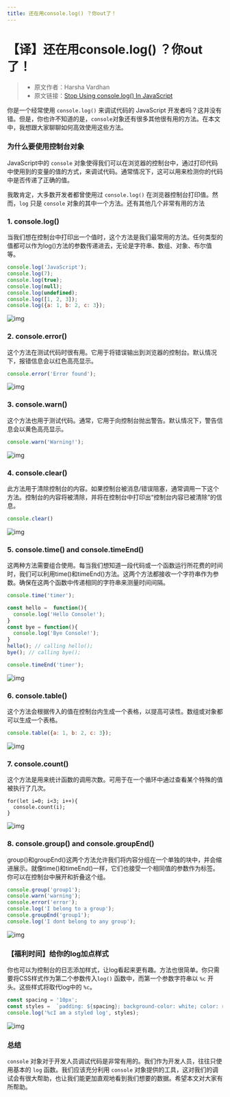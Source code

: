 ```yaml
---
title: 还在用console.log() ？你out了！
---
```


# 【译】还在用console.log() ？你out了！

> - 原文作者：Harsha Vardhan
> - 原文链接：[Stop Using console.log() In JavaScript](https://javascript.plainenglish.io/stop-using-console-log-in-javascript-d29d6c24dc26)


你是一个经常使用 `console.log()` 来调试代码的 JavaScript 开发者吗？这并没有错。但是，你也许不知道的是，`console`对象还有很多其他很有用的方法。在本文中，我想跟大家聊聊如何高效使用这些方法。


### 为什么要使用控制台对象

JavaScript中的 `console` 对象使得我们可以在浏览器的控制台中，通过打印代码中使用到的变量的值的方式，来调试代码。通常情况下，这可以用来检测你的代码中是否传递了正确的值。

我敢肯定，大多数开发者都曾使用过 `console.log()` 在浏览器控制台打印值。然而，`log` 只是 `console` 对象的其中一个方法。还有其他几个非常有用的方法



### 1. console.log()

当我们想在控制台中打印出一个值时，这个方法是我们最常用的方法。任何类型的值都可以作为log()方法的参数传递进去，无论是字符串、数组、对象、布尔值等。

```javascript
console.log('JavaScript'); 
console.log(7);
console.log(true);
console.log(null);
console.log(undefined);
console.log([1, 2, 3]);
console.log({a: 1, b: 2, c: 3});
```

![img](https://zhuye-1308301598.file.myqcloud.com/markdown/e12cdb3f499e4828903c4497538cdef3~tplv-k3u1fbpfcp-zoom-1.image)



### 2. console.error()


这个方法在测试代码时很有用。它用于将错误输出到浏览器的控制台。默认情况下，报错信息会以红色高亮显示。

```javascript
console.error('Error found');
```

![img](https://zhuye-1308301598.file.myqcloud.com/markdown/e4b1b6a9009e4610bbe14c8be57007d0~tplv-k3u1fbpfcp-zoom-1.image)

### 3. console.warn()

这个方法也用于测试代码。通常，它用于向控制台抛出警告。默认情况下，警告信息会以黄色高亮显示。

```javascript
console.warn('Warning!');
```

![img](https://zhuye-1308301598.file.myqcloud.com/markdown/68a67fa429664ae98f917c80a4eb17e8~tplv-k3u1fbpfcp-zoom-1.image)



### 4. console.clear()

此方法用于清除控制台的内容。如果控制台被消息/错误阻塞，通常调用一下这个方法。控制台的内容将被清除，并将在控制台中打印出“控制台内容已被清除”的信息。

```javascript
console.clear()
```

![img](https://zhuye-1308301598.file.myqcloud.com/markdown/52e29b3a0e9b4860ae3803d944d1d2c0~tplv-k3u1fbpfcp-zoom-1.image)



### 5. console.time() and console.timeEnd()

这两种方法需要组合使用。每当我们想知道一段代码或一个函数运行所花费的时间时，我们可以利用time()和timeEnd()方法。这两个方法都接收一个字符串作为参数。确保在这两个函数中传递相同的字符串来测量时间间隔。

```javascript
console.time('timer'); 

const hello =  function(){
  console.log('Hello Console!');
}
const bye = function(){
  console.log('Bye Console!');
}
hello(); // calling hello();
bye(); // calling bye();

console.timeEnd('timer');
```

![img](https://zhuye-1308301598.file.myqcloud.com/markdown/d89d6359b1d14c77b147262398d0d454~tplv-k3u1fbpfcp-zoom-1.image)



### 6. console.table()

这个方法会根据传入的值在控制台内生成一个表格，以提高可读性。数组或对象都可以生成一个表格。

```javascript
console.table({a: 1, b: 2, c: 3}); 
```

![img](https://zhuye-1308301598.file.myqcloud.com/markdown/12d521be4c37408bbf32e3d9d7303c6f~tplv-k3u1fbpfcp-zoom-1.image)



### 7. console.count()

这个方法是用来统计函数的调用次数。可用于在一个循环中通过查看某个特殊的值被执行了几次。

```
for(let i=0; i<3; i++){
  console.count(i);
}
```

![img](https://zhuye-1308301598.file.myqcloud.com/markdown/0d1211c78ebd4cfdb22b52c877093481~tplv-k3u1fbpfcp-zoom-1.image)



### 8. console.group() and console.groupEnd()

group()和groupEnd()这两个方法允许我们将内容分组在一个单独的块中，并会缩进展示。就像time()和timeEnd()一样，它们也接受一个相同值的参数作为标签。你可以在控制台中展开和折叠这个组。

```javascript
console.group('group1'); 
console.warn('warning'); 
console.error('error'); 
console.log('I belong to a group'); 
console.groupEnd('group1'); 
console.log('I dont belong to any group');
```

![img](https://zhuye-1308301598.file.myqcloud.com/markdown/90f22a46052d42a1b0511d614d5a4781~tplv-k3u1fbpfcp-zoom-1.image)



### 【福利时间】给你的log加点样式

你也可以为控制台的日志添加样式，让log看起来更有趣。方法也很简单。你只需要将CSS样式作为第二个参数传入`log()` 函数中，而第一个参数字符串以 `%c` 开头。这些样式将取代log中的 `%c`。

```javascript
const spacing = '10px'; 
const styles =  `padding: ${spacing}; background-color: white; color: red; font-style: italic; border: 1px solid black; font-size: 2em;`; 
console.log('%cI am a styled log', styles);
```

![img](https://zhuye-1308301598.file.myqcloud.com/markdown/c96519fcfaad448586fa34fba43cd275~tplv-k3u1fbpfcp-zoom-1.image)



### 总结

`console` 对象对于开发人员调试代码是非常有用的。我们作为开发人员，往往只使用基本的 `log` 函数。我们应该充分利用 `console` 对象提供的工具，这对我们的调试会有很大帮助，也让我们能更加直观地看到我们想要的数据。希望本文对大家有所帮助。
